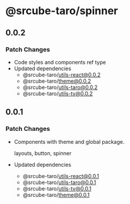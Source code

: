 # @srcube-taro/spinner

## 0.0.2

### Patch Changes

- Code styles and components ref type
- Updated dependencies
  - @srcube-taro/utils-react@0.0.2
  - @srcube-taro/theme@0.0.2
  - @srcube-taro/utils-taro@0.0.2
  - @srcube-taro/utils-tv@0.0.2

## 0.0.1

### Patch Changes

- Components with theme and global package.

  layouts, button, spinner

- Updated dependencies
  - @srcube-taro/utils-react@0.0.1
  - @srcube-taro/utils-taro@0.0.1
  - @srcube-taro/utils-tv@0.0.1
  - @srcube-taro/theme@0.0.1
